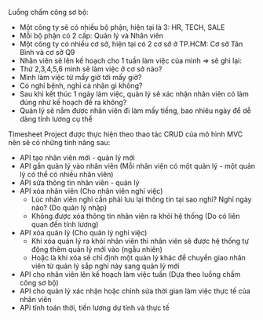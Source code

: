 Luồng chấm công sơ bộ:
- Một công ty sẽ có nhiều bộ phận, hiện tại là 3: HR, TECH, SALE
- Mỗi bộ phận có 2 cấp: Quản lý và Nhân viên
- Một công ty có nhiều cơ sở, hiện tại có 2 cơ sở ở TP.HCM: Cơ sở Tân Bình và cơ sở Q9
- Nhân viên sẽ lên kế hoạch cho 1 tuần làm việc của mình => sẽ ghi lại:
- Thứ 2,3,4,5,6 mình sẽ làm việc ở cơ sở nào?
- Mình làm việc từ mấy giờ tới mấy giờ?
- Có nghỉ bệnh, nghỉ cá nhân gì không?
- Sau khi kết thúc 1 ngày làm việc, quản lý sẽ xác nhận nhân viên có làm đúng như kế hoạch đề ra không?
- Quản lý sẽ nắm được nhân viên đi làm mấy tiếng, bao nhiêu ngày để dễ dàng tính lương cụ thể


Timesheet Project được thực hiện theo thao tác CRUD của mô hình MVC nên sẽ có những tính năng sau:
- API tạo nhân viên mới - quản lý mới
- API gắn quản lý vào nhân viên (Mỗi nhân viên có một quản lý - một quản lý có thể có nhiều nhân viên)
- API sửa thông tin nhân viên - quản lý
- API xóa nhân viên (Cho nhân viên nghỉ việc)
  + Lúc nhân viên nghỉ cần phải lưu lại thông tin tại sao nghỉ? Nghỉ ngày nào? (Do quản lý nhập)
  + Không được xóa thông tin nhân viên ra khỏi hệ thống (Do có liên quan đến tính lương)
- API xóa quản lý (Cho quản lý nghỉ việc)
  + Khi xóa quản lý ra khỏi nhân viên thì nhân viên sẽ được hệ thống tự động thêm quản lý mới vào (ngẫu nhiên)
  + Hoặc là khi xóa sẽ chỉ định một quản lý khác để chuyển giao nhân viên từ quản lý sắp nghỉ này sang quản lý mới
- API cho nhân viên lên kế hoạch làm việc tuần (Dựa theo luồng chấm công sơ bộ)
- API cho quản lý xác nhận hoặc chỉnh sửa thời gian làm việc thực tế của nhân viên
- APi tính toán thời, tiền lương dự tính và thực tế
